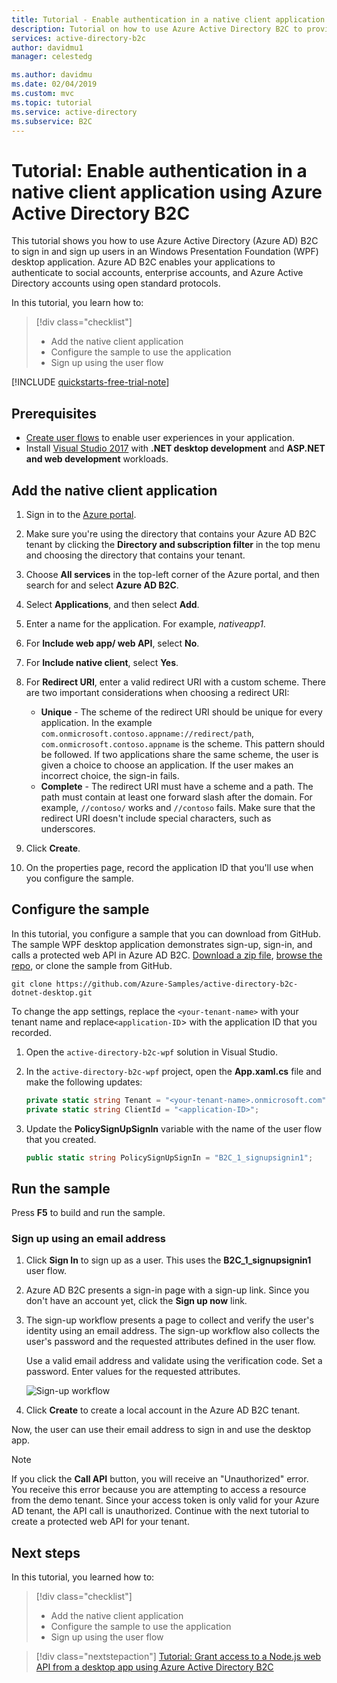 ```yaml
---
title: Tutorial - Enable authentication in a native client application - Azure Active Directory B2C | Microsoft Docs
description: Tutorial on how to use Azure Active Directory B2C to provide user login for a .NET desktop application.
services: active-directory-b2c
author: davidmu1
manager: celestedg

ms.author: davidmu
ms.date: 02/04/2019
ms.custom: mvc
ms.topic: tutorial
ms.service: active-directory
ms.subservice: B2C
---
```


# Tutorial: Enable authentication in a native client application using Azure Active Directory B2C

This tutorial shows you how to use Azure Active Directory (Azure AD) B2C to sign in and sign up users in an Windows Presentation Foundation (WPF) desktop application. Azure AD B2C enables your applications to authenticate to social accounts, enterprise accounts, and Azure Active Directory accounts using open standard protocols.

In this tutorial, you learn how to:

> [!div class="checklist"]
> * Add the native client application
> * Configure the sample to use the application
> * Sign up using the user flow

[!INCLUDE [quickstarts-free-trial-note](../../includes/quickstarts-free-trial-note.md)]

## Prerequisites

- [Create user flows](tutorial-create-user-flows.md) to enable user experiences in your application. 
- Install [Visual Studio 2017](https://www.visualstudio.com/downloads/) with **.NET desktop development** and **ASP.NET and web development** workloads.

## Add the native client application

1. Sign in to the [Azure portal](https://portal.azure.com).
2. Make sure you're using the directory that contains your Azure AD B2C tenant by clicking the **Directory and subscription filter** in the top menu and choosing the directory that contains your tenant.
3. Choose **All services** in the top-left corner of the Azure portal, and then search for and select **Azure AD B2C**.
4. Select **Applications**, and then select **Add**.
5. Enter a name for the application. For example, *nativeapp1*.
6. For **Include web app/ web API**, select **No**.
7. For **Include native client**, select **Yes**.
8. For **Redirect URI**, enter a valid redirect URI with a custom scheme. There are two important considerations when choosing a redirect URI:

    - **Unique** - The scheme of the redirect URI should be unique for every application. In the example `com.onmicrosoft.contoso.appname://redirect/path`, `com.onmicrosoft.contoso.appname` is the scheme. This pattern should be followed. If two applications share the same scheme, the user is given a choice to choose an application. If the user makes an incorrect choice, the sign-in fails.
    - **Complete** - The redirect URI must have a scheme and a path. The path must contain at least one forward slash after the domain. For example, `//contoso/` works and `//contoso` fails. Make sure that the redirect URI doesn't include special characters, such as underscores.

9. Click **Create**.
10. On the properties page, record the application ID that you'll use when you configure the sample.

## Configure the sample

In this tutorial, you configure a sample that you can download from GitHub. The sample WPF desktop application demonstrates sign-up, sign-in, and calls a protected web API in Azure AD B2C. [Download a zip file](https://github.com/Azure-Samples/active-directory-b2c-dotnet-desktop/archive/master.zip), [browse the repo](https://github.com/Azure-Samples/active-directory-b2c-dotnet-desktop), or clone the sample from GitHub.

```
git clone https://github.com/Azure-Samples/active-directory-b2c-dotnet-desktop.git
```

To change the app settings, replace the `<your-tenant-name>` with your tenant name and replace`<application-ID`> with the application ID that you recorded.

1. Open the `active-directory-b2c-wpf` solution in Visual Studio.
2. In the `active-directory-b2c-wpf` project, open the **App.xaml.cs** file and make the following updates:

    ```C#
    private static string Tenant = "<your-tenant-name>.onmicrosoft.com";
    private static string ClientId = "<application-ID>";
    ```

3. Update the **PolicySignUpSignIn** variable with the name of the user flow that you created.

    ```C#
    public static string PolicySignUpSignIn = "B2C_1_signupsignin1";
    ```

## Run the sample

Press **F5** to build and run the sample.

### Sign up using an email address

1. Click **Sign In** to sign up as a user. This uses the **B2C_1_signupsignin1** user flow.
2. Azure AD B2C presents a sign-in page with a sign-up link. Since you don't have an account yet, click the **Sign up now** link. 
3. The sign-up workflow presents a page to collect and verify the user's identity using an email address. The sign-up workflow also collects the user's password and the requested attributes defined in the user flow.

    Use a valid email address and validate using the verification code. Set a password. Enter values for the requested attributes. 

    ![Sign-up workflow](media/active-directory-b2c-tutorials-desktop-app/sign-up-workflow.png)

4. Click **Create** to create a local account in the Azure AD B2C tenant.

Now, the user can use their email address to sign in and use the desktop app.

> [!NOTE]
> If you click the **Call API** button, you will receive an "Unauthorized" error. You receive this error because you are attempting to access a resource from the demo tenant. Since your access token is only valid for your Azure AD tenant, the API call is unauthorized. Continue with the next tutorial to create a protected web API for your tenant.

## Next steps

In this tutorial, you learned how to:

> [!div class="checklist"]
> * Add the native client application
> * Configure the sample to use the application
> * Sign up using the user flow

> [!div class="nextstepaction"]
> [Tutorial: Grant access to a Node.js web API from a desktop app using Azure Active Directory B2C](active-directory-b2c-tutorials-spa-webapi.md)

